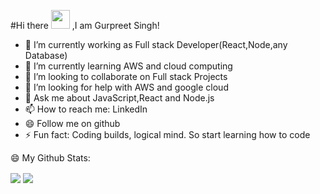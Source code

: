 #Hi there <img src="https://raw.githubusercontent.com/MartinHeinz/MartinHeinz/master/wave.gif" width="30px"> ,I am Gurpreet Singh!


- 🔭 I’m currently working as Full stack Developer(React,Node,any Database)
- 🌱 I’m currently learning AWS and cloud computing
- 👯 I’m looking to collaborate on Full stack Projects
- 🤔 I’m looking for help with AWS and google cloud
- 💬 Ask me about JavaScript,React and Node.js
- 📫 How to reach me: LinkedIn
- 😄 Follow me on github
- ⚡ Fun fact: Coding builds, logical mind. So start learning how to code

 😄 My Github Stats:

<img align="center" src="https://github-readme-stats.vercel.app/api?username=rupinder1161&show_icons=true&theme=radical" />
<img align="center" src="https://github-readme-stats.vercel.app/api/top-langs/?username=rupinder1161&layout=compact" />
